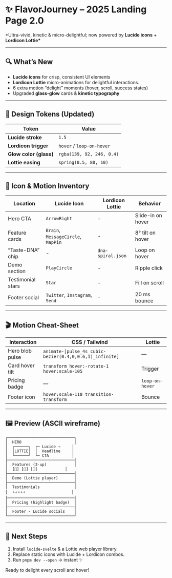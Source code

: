 # ✨ FlavorJourney – 2025 Landing Page 2.0

\*Ultra-vivid, kinetic & micro-delightful; now powered by **Lucide icons** + **Lordicon Lottie\***

---

## 🔍 What’s New

- **Lucide icons** for crisp, consistent UI elements
- **Lordicon Lottie** micro-animations for delightful interactions.
- 6 extra motion “delight” moments (hover, scroll, success states)
- Upgraded **glass-glow** cards & **kinetic typography**

---

## 🎨 Design Tokens (Updated)

| Token                  | Value                     |
| ---------------------- | ------------------------- |
| **Lucide stroke**      | `1.5`                     |
| **Lordicon trigger**   | `hover` / `loop-on-hover` |
| **Glow color (glass)** | `rgba(139, 92, 246, 0.4)` |
| **Lottie easing**      | `spring(0.5, 80, 10)`     |

---

## 🧩 Icon & Motion Inventory

| Location          | Lucide Icon                        | Lordicon Lottie   | Behavior          |
| ----------------- | ---------------------------------- | ----------------- | ----------------- |
| Hero CTA          | `ArrowRight`                       | -                 | Slide-in on hover |
| Feature cards     | `Brain`, `MessageCircle`, `MapPin` | -                 | 8° tilt on hover  |
| “Taste-DNA” chip  | -                                  | `dna-spiral.json` | Loop on hover     |
| Demo section      | `PlayCircle`                       | -                 | Ripple click      |
| Testimonial stars | `Star`                             | -                 | Fill on scroll    |
| Footer social     | `Twitter`, `Instagram`, `Send`     | -                 | 20 ms bounce      |

---

## 🎬 Motion Cheat-Sheet

| Interaction     | CSS / Tailwind                                          | Lottie          |
| --------------- | ------------------------------------------------------- | --------------- |
| Hero blob pulse | `animate-[pulse_4s_cubic-bezier(0.4,0,0.6,1)_infinite]` | —               |
| Card hover tilt | `transform hover:-rotate-1 hover:scale-105`             | Trigger         |
| Pricing badge   | —                                                       | `loop-on-hover` |
| Footer icon     | `hover:scale-110 transition-transform`                  | Bounce          |

---

## 🖼️ Preview (ASCII wireframe)

```
┌─────────────────────────────┐
│  HERO                       │
│  ┌──────┐  ┌─ Lucide →     │
│  │LOTTIE│  │  Headline     │
│  └──────┘  └─ CTA          │
├─────────────────────────────┤
│  Features (3-up)            │
│  [🧠] [💬] [📍]            │
├─────────────────────────────┤
│  Demo (Lottie player)       │
├─────────────────────────────┤
│  Testimonials               │
│  ⭐⭐⭐⭐⭐                    │
├─────────────────────────────┤
│  Pricing (highlight badge)  │
├─────────────────────────────┤
│  Footer - Lucide socials    │
└─────────────────────────────┘
```

---

## 🚀 Next Steps

1. Install `lucide-svelte` & a Lottie web player library.
2. Replace static icons with Lucide + Lordicon combos.
3. Run `pnpm dev --open` → instant ✨

Ready to delight every scroll and hover!

